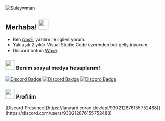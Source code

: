 <p align="left"> <img src="https://komarev.com/ghpvc/?username=sTheHunter&label=Profile%20views&color=ce3b56&style=flat" alt="Suleywman" /> </p>

## Merhaba! <img src="https://cdn.discordapp.com/emojis/730513541961875466.gif?size=96" width="30px">

- Ben [posE](https://discord.com/users/930212876155752488), yazılım ile ilgileniyorum.
- Yaklaşık 2 yıldır Visual Studio Code üzerinden bot geliştiriyorum.
- Discord botum [Wave](https://discord.com/oauth2/authorize?client_id=1042127077039669338&permissions=8&scope=bot).

<h3><img src="https://cdn.discordapp.com/emojis/663699720257929236.webp?size=96&quality=lossless" width="30px"> Benim sosyal medya hesaplarım!</h3>

[![Discord Badge](https://img.shields.io/badge/Discord%20-7289DA.svg?&amp;style=for-the-badge&amp;logo=discord&amp;logoColor=white)](https://discord.com/users/930212876155752488)
[![Discord Badge](https://img.shields.io/badge/Instagram%20-8a3ab9.svg?&amp;style=for-the-badge&amp;logo=instagram&amp;logoColor=white)](https://www.instagram.com/guvendahmer/)
[![Discord Badge](https://img.shields.io/badge/Twitter%20-1DA1F2.svg?&amp;style=for-the-badge&amp;logo=twitter&amp;logoColor=white)](https://twitter.com/suleywman)
   
   <h3><img src="https://cdn.discordapp.com/emojis/657942852818436106.webp?size=96" width="30px"> Profilim</h3>
   [Discord Presence](https://lanyard.cnrad.dev/api/930212876155752488)](https://discord.com/users/930212876155752488)
 
